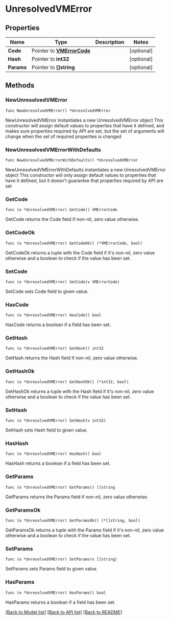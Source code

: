 # UnresolvedVMError

## Properties

Name | Type | Description | Notes
------------ | ------------- | ------------- | -------------
**Code** | Pointer to [**VMErrorCode**](VMErrorCode.md) |  | [optional] 
**Hash** | Pointer to **int32** |  | [optional] 
**Params** | Pointer to **[]string** |  | [optional] 

## Methods

### NewUnresolvedVMError

`func NewUnresolvedVMError() *UnresolvedVMError`

NewUnresolvedVMError instantiates a new UnresolvedVMError object
This constructor will assign default values to properties that have it defined,
and makes sure properties required by API are set, but the set of arguments
will change when the set of required properties is changed

### NewUnresolvedVMErrorWithDefaults

`func NewUnresolvedVMErrorWithDefaults() *UnresolvedVMError`

NewUnresolvedVMErrorWithDefaults instantiates a new UnresolvedVMError object
This constructor will only assign default values to properties that have it defined,
but it doesn't guarantee that properties required by API are set

### GetCode

`func (o *UnresolvedVMError) GetCode() VMErrorCode`

GetCode returns the Code field if non-nil, zero value otherwise.

### GetCodeOk

`func (o *UnresolvedVMError) GetCodeOk() (*VMErrorCode, bool)`

GetCodeOk returns a tuple with the Code field if it's non-nil, zero value otherwise
and a boolean to check if the value has been set.

### SetCode

`func (o *UnresolvedVMError) SetCode(v VMErrorCode)`

SetCode sets Code field to given value.

### HasCode

`func (o *UnresolvedVMError) HasCode() bool`

HasCode returns a boolean if a field has been set.

### GetHash

`func (o *UnresolvedVMError) GetHash() int32`

GetHash returns the Hash field if non-nil, zero value otherwise.

### GetHashOk

`func (o *UnresolvedVMError) GetHashOk() (*int32, bool)`

GetHashOk returns a tuple with the Hash field if it's non-nil, zero value otherwise
and a boolean to check if the value has been set.

### SetHash

`func (o *UnresolvedVMError) SetHash(v int32)`

SetHash sets Hash field to given value.

### HasHash

`func (o *UnresolvedVMError) HasHash() bool`

HasHash returns a boolean if a field has been set.

### GetParams

`func (o *UnresolvedVMError) GetParams() []string`

GetParams returns the Params field if non-nil, zero value otherwise.

### GetParamsOk

`func (o *UnresolvedVMError) GetParamsOk() (*[]string, bool)`

GetParamsOk returns a tuple with the Params field if it's non-nil, zero value otherwise
and a boolean to check if the value has been set.

### SetParams

`func (o *UnresolvedVMError) SetParams(v []string)`

SetParams sets Params field to given value.

### HasParams

`func (o *UnresolvedVMError) HasParams() bool`

HasParams returns a boolean if a field has been set.


[[Back to Model list]](../README.md#documentation-for-models) [[Back to API list]](../README.md#documentation-for-api-endpoints) [[Back to README]](../README.md)


